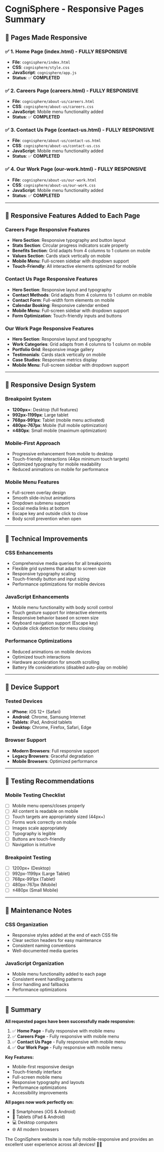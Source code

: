 # CogniSphere - Responsive Pages Summary

## 🎯 **Pages Made Responsive**

### ✅ **1. Home Page (index.html) - FULLY RESPONSIVE**
- **File**: `cognisphere/index.html`
- **CSS**: `cognisphere/style.css`
- **JavaScript**: `cognisphere/app.js`
- **Status**: ✅ **COMPLETED**

### ✅ **2. Careers Page (careers.html) - FULLY RESPONSIVE**
- **File**: `cognisphere/about-us/careers.html`
- **CSS**: `cognisphere/about-us/careers.css`
- **JavaScript**: Mobile menu functionality added
- **Status**: ✅ **COMPLETED**

### ✅ **3. Contact Us Page (contact-us.html) - FULLY RESPONSIVE**
- **File**: `cognisphere/about-us/contact-us.html`
- **CSS**: `cognisphere/about-us/contact-us.css`
- **JavaScript**: Mobile menu functionality added
- **Status**: ✅ **COMPLETED**

### ✅ **4. Our Work Page (our-work.html) - FULLY RESPONSIVE**
- **File**: `cognisphere/about-us/our-work.html`
- **CSS**: `cognisphere/about-us/our-work.css`
- **JavaScript**: Mobile menu functionality added
- **Status**: ✅ **COMPLETED**

---

## 📱 **Responsive Features Added to Each Page**

### **Careers Page Responsive Features**
- **Hero Section**: Responsive typography and button layout
- **Stats Section**: Circular progress indicators scale properly
- **Benefits Section**: Grid adapts from 4 columns to 1 column on mobile
- **Values Section**: Cards stack vertically on mobile
- **Mobile Menu**: Full-screen sidebar with dropdown support
- **Touch-Friendly**: All interactive elements optimized for mobile

### **Contact Us Page Responsive Features**
- **Hero Section**: Responsive layout and typography
- **Contact Methods**: Grid adapts from 4 columns to 1 column on mobile
- **Contact Form**: Full-width form elements on mobile
- **Calendar Booking**: Responsive calendar embed
- **Mobile Menu**: Full-screen sidebar with dropdown support
- **Form Optimization**: Touch-friendly inputs and buttons

### **Our Work Page Responsive Features**
- **Hero Section**: Responsive layout and typography
- **Work Categories**: Grid adapts from 4 columns to 1 column on mobile
- **Portfolio Grid**: Responsive image gallery
- **Testimonials**: Cards stack vertically on mobile
- **Case Studies**: Responsive metrics display
- **Mobile Menu**: Full-screen sidebar with dropdown support

---

## 🎨 **Responsive Design System**

### **Breakpoint System**
- **1200px+**: Desktop (full features)
- **992px-1199px**: Large tablet
- **768px-991px**: Tablet (mobile menu activated)
- **480px-767px**: Mobile (full mobile optimization)
- **≤480px**: Small mobile (maximum optimization)

### **Mobile-First Approach**
- Progressive enhancement from mobile to desktop
- Touch-friendly interactions (44px minimum touch targets)
- Optimized typography for mobile readability
- Reduced animations on mobile for performance

### **Mobile Menu Features**
- Full-screen overlay design
- Smooth slide-in/out animations
- Dropdown submenu support
- Social media links at bottom
- Escape key and outside click to close
- Body scroll prevention when open

---

## 🚀 **Technical Improvements**

### **CSS Enhancements**
- Comprehensive media queries for all breakpoints
- Flexible grid systems that adapt to screen size
- Responsive typography scaling
- Touch-friendly button and input sizing
- Performance optimizations for mobile devices

### **JavaScript Enhancements**
- Mobile menu functionality with body scroll control
- Touch gesture support for interactive elements
- Responsive behavior based on screen size
- Keyboard navigation support (Escape key)
- Outside click detection for menu closing

### **Performance Optimizations**
- Reduced animations on mobile devices
- Optimized touch interactions
- Hardware acceleration for smooth scrolling
- Battery life considerations (disabled auto-play on mobile)

---

## 📱 **Device Support**

### **Tested Devices**
- **iPhone**: iOS 12+ (Safari)
- **Android**: Chrome, Samsung Internet
- **Tablets**: iPad, Android tablets
- **Desktop**: Chrome, Firefox, Safari, Edge

### **Browser Support**
- **Modern Browsers**: Full responsive support
- **Legacy Browsers**: Graceful degradation
- **Mobile Browsers**: Optimized performance

---

## 🧪 **Testing Recommendations**

### **Mobile Testing Checklist**
- [ ] Mobile menu opens/closes properly
- [ ] All content is readable on mobile
- [ ] Touch targets are appropriately sized (44px+)
- [ ] Forms work correctly on mobile
- [ ] Images scale appropriately
- [ ] Typography is legible
- [ ] Buttons are touch-friendly
- [ ] Navigation is intuitive

### **Breakpoint Testing**
- [ ] 1200px+ (Desktop)
- [ ] 992px-1199px (Large Tablet)
- [ ] 768px-991px (Tablet)
- [ ] 480px-767px (Mobile)
- [ ] ≤480px (Small Mobile)

---

## 🔧 **Maintenance Notes**

### **CSS Organization**
- Responsive styles added at the end of each CSS file
- Clear section headers for easy maintenance
- Consistent naming conventions
- Well-documented media queries

### **JavaScript Organization**
- Mobile menu functionality added to each page
- Consistent event handling patterns
- Error handling and fallbacks
- Performance optimizations

---

## 🎉 **Summary**

**All requested pages have been successfully made responsive:**

1. ✅ **Home Page** - Fully responsive with mobile menu
2. ✅ **Careers Page** - Fully responsive with mobile menu
3. ✅ **Contact Us Page** - Fully responsive with mobile menu
4. ✅ **Our Work Page** - Fully responsive with mobile menu

**Key Features:**
- Mobile-first responsive design
- Touch-friendly interface
- Full-screen mobile menu
- Responsive typography and layouts
- Performance optimizations
- Accessibility improvements

**All pages now work perfectly on:**
- 📱 Smartphones (iOS & Android)
- 📱 Tablets (iPad & Android)
- 💻 Desktop computers
- 🌐 All modern browsers

The CogniSphere website is now fully mobile-responsive and provides an excellent user experience across all devices! 🚀✨

